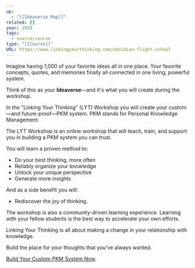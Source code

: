 ```yaml
---
up:
  - "[[Ideaverse Map]]"
related: []
year: 2020
tags:
  - source/course
type: "[[Course]]"
URL: https://www.linkingyourthinking.com/obsidian-flight-school
---
```


Imagine having 1,000 of your favorite ideas all in one place. Your favorite concepts, quotes, and memories finally all connected in one living, powerful system.

Think of this as your **Ideaverse**—and it's what you will create during the workshop.

In the "Linking Your Thinking" (LYT) Workshop you will create your custom—and future-proof—PKM system. PKM stands for Personal Knowledge Management. 

The LYT Workshop is an online workshop that will teach, train, and support you in building a PKM system you can trust.

You will learn a proven method to:

- Do your best thinking, more often
- Reliably organize your knowledge
- Unlock your unique perspective
- Generate more insights

And as a side benefit you will:

- Rediscover the joy of thinking.

The workshop is also a community-driven learning experience. Learning with your fellow students is the best way to accelerate your own efforts. 

Linking Your Thinking is all about making a change in your relationship with knowledge.

Build the place for your thoughts that you've always wanted. 

[Build Your Custom PKM System Now](https://www.linkingyourthinking.com/).